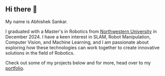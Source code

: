 ## Hi there 👋

<!--
**241abhishek/241abhishek** is a ✨ _special_ ✨ repository because its `README.md` (this file) appears on your GitHub profile.

Here are some ideas to get you started:

- 🔭 I’m currently working on ...
- 🌱 I’m currently learning ...
- 👯 I’m looking to collaborate on ...
- 🤔 I’m looking for help with ...
- 💬 Ask me about ...
- 📫 How to reach me: ...
- 😄 Pronouns: ...
- ⚡ Fun fact: ...
-->
My name is Abhishek Sankar.

I graduated with a Master's in Robotics from [Northwestern University](https://www.mccormick.northwestern.edu/robotics/overview/) in December 2024. I have a keen interest in SLAM, Robot Manipulation, Computer Vision, and Machine Learning, and I am passionate about exploring how these technologies can work together to create innovative solutions in the field of Robotics.

Check out some of my projects below and for more, head over to my [portfolio](https://abhishek-sankar.com/).
